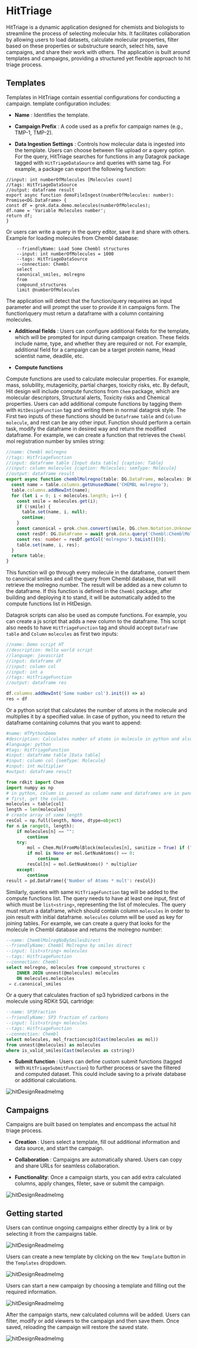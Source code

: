 # HitTriage

HitTriage is a dynamic application designed for chemists and biologists to streamline the process of selecting molecular hits. It facilitates collaboration by allowing users to load datasets, calculate molecular properties, filter based on these properties or substructure search, select hits, save campaigns, and share their work with others. The application is built around templates and campaigns, providing a structured yet flexible approach to hit triage process.

## Templates

Templates in HitTriage contain essential configurations for conducting a campaign. template configuration includes:

- **Name** : Identifies the template.

- **Campaign Prefix** : A code used as a prefix for campaign names (e.g., TMP-1, TMP-2).

- **Data Ingestion Settings** : Controls how molecular data is ingested into the template. Users can choose between file upload or a query option. For the query, HitTriage searches for functions in any Datagrok package tagged with `HitTriageDataSource` and queries with same tag. For example, a package can export the following function:

```//name: Demo File Ingestion
//input: int numberOfMolecules [Molecules count]
//tags: HitTriageDataSource
//output: dataframe result
export async function demoFileIngest(numberOfMolecules: number): Promise<DG.DataFrame> {
const df = grok.data.demo.molecules(numberOfMolecules);
df.name = 'Variable Molecules number';
return df;
}
```
Or users can write a query in the query editor, save it and share with others. Example for loading molecules from Chembl database:

```--name: _someChemblStructure
    --friendlyName: Load Some Chembl structures
    --input: int numberOfMolecules = 1000
    --tags: HitTriageDataSource
    --connection: Chembl
    select
    canonical_smiles, molregno
    from
    compound_structures
    limit @numberOfMolecules
```

The application will detect that the function/query requeires an input parameter and will prompt the user to provide it in campaigns form. The function\query must return a dataframe with a column containing molecules.

- **Additional fields** : Users can configure additional fields for the template, which will be prompted for input during campaign creation. These fields include name, type, and whether they are required or not. For example, additional field for a campaign can be a target protein name, Head scientist name, deadlile, etc.

- **Compute functions**

Compute functions are used to calculate molecular properties. For example, mass, solubility, mutagenicity, partial charges, toxicity risks, etc. By default, Hit design will include compute functions from `Chem` package, which are molecular descriptors, Structural alerts, Toxicity risks and Chemical properties. Users can add additional compute functions by tagging them with `HitDesignFunction` tag and writing them in normal datagrok style. The First two inputs of these functions should be `Dataframe` `table` and `Column` `molecule`, and rest can be any other input. Function should perform a certain task, modify the dataframe in desired way and return the modified dataframe. For example, we can create a function that retrieves the `Chembl` mol registration number by smiles string:

```typescript
//name: Chembl molregno
//tags: HitTriageFunction
//input: dataframe table [Input data table] {caption: Table}
//input: column molecules {caption: Molecules; semType: Molecule}
//output: dataframe result
export async function chemblMolregno(table: DG.DataFrame, molecules: DG.Column): Promise<DG.DataFrame> {
  const name = table.columns.getUnusedName('CHEMBL molregno');
  table.columns.addNewInt(name);
  for (let i = 0; i < molecules.length; i++) {
    const smile = molecules.get(i);
    if (!smile) {
      table.set(name, i, null);
      continue;
    }
    const canonical = grok.chem.convert(smile, DG.chem.Notation.Unknown, DG.chem.Notation.Smiles);
    const resDf: DG.DataFrame = await grok.data.query('Chembl:ChemblMolregNoBySmiles', {smiles: canonical});
    const res: number = resDf.getCol('molregno').toList()[0];
    table.set(name, i, res);
  }
  return table;
}
```

This function will go through every molecule in the dataframe, convert them to canonical smiles and call the query from Chembl database, that will retrieve the molregno number. The result will be added as a new column to the dataframe. If this function is defined in the `Chembl` package, after building and deploying it to stand, it will be automatically added to the compute functions list in HitDesign.

Datagrok scripts can also be used as compute functions. For example, you can create a js script that adds a new column to the dataframe. This script also needs to have `HitTriageFunction` tag and should accept `Dataframe` `table` and `Column` `molecules` as first two inputs:

```javascript
//name: Demo script HT
//description: Hello world script
//language: javascript
//input: dataframe df
//input: column col
//input: int a
//tags: HitTriageFunction
//output: dataframe res

df.columns.addNewInt('Some number col').init(() => a)
res = df

```

Or a python script that calculates the number of atoms in the molecule and multiplies it by a specified value. In case of python, you need to return the dataframe containing columns that you want to append:

```python
#name: HTPythonDemo
#description: Calculates number of atoms in mulecule in python and also multiplies it by specified value 'multiplier'
#language: python
#tags: HitTriageFunction
#input: dataframe table [Data table]
#input: column col {semType: Molecule}
#input: int multiplier
#output: dataframe result

from rdkit import Chem
import numpy as np
# in python, column is passed as column name and dataframes are in pandas format.
# first, get the column.
molecules = table[col]
length = len(molecules)
# create array of same length
resCol = np.full(length, None, dtype=object)
for n in range(0, length):
	if molecules[n] == "":
		continue
	try:
		mol = Chem.MolFromMolBlock(molecules[n], sanitize = True) if ("M  END" in molecules[n]) else Chem.MolFromSmiles(molecules[n], sanitize = True)
		if mol is None or mol.GetNumAtoms() == 0:
			continue
		resCol[n] = mol.GetNumAtoms() * multiplier
	except:
		continue
result = pd.DataFrame({'Number of Atoms * mult': resCol})
```

Similarly, queries with same `HitTriageFunction` tag will be added to the compute functions list. The query needs to have at least one input, first of which must be `list<string>`, representing the list of molecules. The query must return a dataframe, which should contain column `molecules` in order to join result with initial dataframe. `molecules` column will be used as key for joining tables. For example, we can create a query that looks for the molecule in Chembl database and returns the molregno number:

```sql
--name: ChemblMolregNoBySmilesDirect
--friendlyName: Chembl Molregno by smiles direct
--input: list<string> molecules
--tags: HitTriageFunction
--connection: Chembl
select molregno, molecules from compound_structures c
	INNER JOIN unnest(@molecules) molecules
    ON molecules.molecules
 = c.canonical_smiles
```

Or a query that calculates fraction of sp3 hybridized carbons in the molecule using RDKit SQL cartridge:

```sql
--name: SP3Fraction
--friendlyName: SP3 fraction of carbons
--input: list<string> molecules
--tags: HitTriageFunction
--connection: Chembl
select molecules, mol_fractioncsp3(Cast(molecules as mol))
from unnest(@molecules) as molecules
where is_valid_smiles(Cast(molecules as cstring))
```

- **Submit function** : Users can define custom submit functions (tagged with `HitTriageSubmitFunction`) to further process or save the filtered and computed dataset. This could include saving to a private database or additional calculations.

![hitDesignReadmeImg](https://github.com/datagrok-ai/public/blob/master/help/uploads/hittriage/template.png?raw=true)

## Campaigns

Campaigns are built based on templates and encompass the actual hit triage process.

- **Creation** : Users select a template, fill out additional information and data source, and start the campaign.

- **Collaboration** : Campaigns are automatically shared. Users can copy and share URLs for seamless collaboration.

- **Functionality**: Once a campaign starts, you can add extra calculated columns, apply changes, fileter, save or submit the campaign.

![hitDesignReadmeImg](https://github.com/datagrok-ai/public/blob/master/help/uploads/hittriage/campaign.png?raw=true)

## Getting started

Users can continue ongoing campaigns either directly by a link or by selecting it from the campaigns table.

![hitDesignReadmeImg](https://github.com/datagrok-ai/public/blob/master/help/uploads/hittriage/HT_Continue_campaign.gif?raw=true)

Users can create a new template by clicking on the `New Template` button in the `Templates` dropdown.

![hitDesignReadmeImg](https://github.com/datagrok-ai/public/blob/master/help/uploads/hittriage/HT_create_template.gif?raw=true)

Users can start a new campaign by choosing a template and filling out the required information. 

![hitDesignReadmeImg](https://github.com/datagrok-ai/public/blob/master/help/uploads/hittriage/HT_create_campaign.gif?raw=true)

After the campaign starts, new calculated columns will be added. Users can filter, modify or add viewers to the campaign and then save them. Once saved, reloading the campaign will restore the saved state.

![hitDesignReadmeImg](https://github.com/datagrok-ai/public/blob/master/help/uploads/hittriage/HT_save_campaign.gif?raw=true)